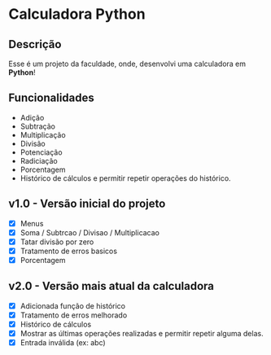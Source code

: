 # Calculadora Python

## Descrição
Esse é um projeto da faculdade, onde, desenvolvi uma calculadora em **Python**!

## Funcionalidades
- Adição
- Subtração
- Multiplicação
- Divisão
- Potenciação
- Radiciação
- Porcentagem
- Histórico de cálculos e permitir repetir operações do histórico.


## v1.0 - **Versão inicial do projeto**
- [x] Menus
- [x] Soma / Subtrcao / Divisao / Multiplicacao
- [x] Tatar divisão por zero
- [x] Tratamento de erros basicos
- [x] Porcentagem

## v2.0 - **Versão mais atual da calculadora**
- [x] Adicionada função de histórico
- [x] Tratamento de erros melhorado
- [x] Histórico de cálculos
- [x] Mostrar as últimas operações realizadas e permitir repetir alguma delas.
- [x] Entrada inválida (ex: abc)
